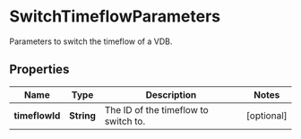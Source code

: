

# SwitchTimeflowParameters

Parameters to switch the timeflow of a VDB.

## Properties

Name | Type | Description | Notes
------------ | ------------- | ------------- | -------------
**timeflowId** | **String** | The ID of the timeflow to switch to. |  [optional]



